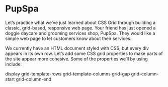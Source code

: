 # PupSpa

Let’s practice what we’ve just learned about CSS Grid through building a classic, grid-based, responsive web page. Your friend has just opened a doggie daycare and grooming services shop, PupSpa. They would like a simple web page to let customers know about their services.

We currently have an HTML document styled with CSS, but every div appears in its own row. Let’s add some CSS grid properties to make parts of the site appear more cohesive. Some of the properties we’ll by using include:

display
grid-template-rows
grid-template-columns
grid-gap
grid-column-start
grid-column-end
